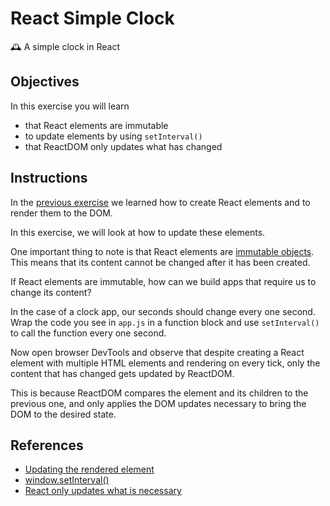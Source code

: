 # React Simple Clock

🕰 A simple clock in React

## Objectives

In this exercise you will learn

- that React elements are immutable
- to update elements by using `setInterval()`
- that ReactDOM only updates what has changed

## Instructions

In the [previous exercise](https://github.com/thoughtworks-jumpstart/react-hello-world) we learned how to create React elements and to render them to the DOM.

In this exercise, we will look at how to update these elements.

One important thing to note is that React elements are [immutable objects](https://en.wikipedia.org/wiki/Immutable_object). This means that its content cannot be changed after it has been created.

If React elements are immutable, how can we build apps that require us to change its content?

In the case of a clock app, our seconds should change every one second. Wrap the code you see in `app.js` in a function block and use `setInterval()` to call the function every one second.

Now open browser DevTools and observe that despite creating a React element with multiple HTML elements and rendering on every tick, only the content that has changed gets updated by ReactDOM.

This is because ReactDOM compares the element and its children to the previous one, and only applies the DOM updates necessary to bring the DOM to the desired state.

## References

- [Updating the rendered element](https://reactjs.org/docs/rendering-elements.html#updating-the-rendered-element)
- [window.setInterval()](https://developer.mozilla.org/en-US/docs/Web/API/WindowOrWorkerGlobalScope/setInterval)
- [React only updates what is necessary](https://reactjs.org/docs/rendering-elements.html#react-only-updates-whats-necessary)
